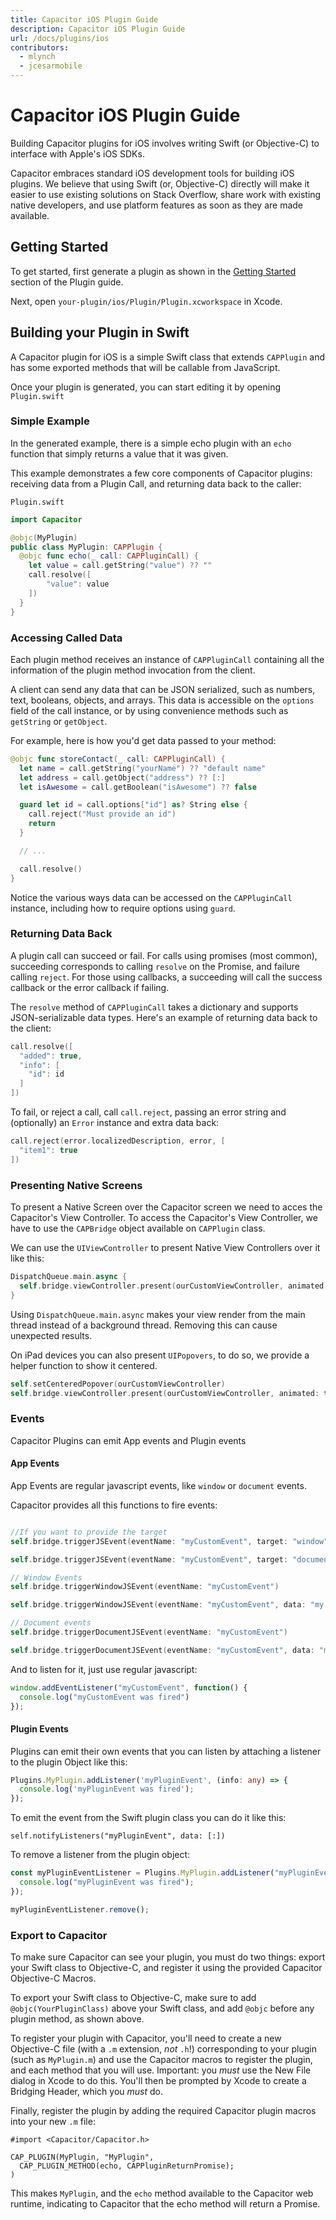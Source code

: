 ```yaml
---
title: Capacitor iOS Plugin Guide
description: Capacitor iOS Plugin Guide
url: /docs/plugins/ios
contributors:
  - mlynch
  - jcesarmobile
---
```


# Capacitor iOS Plugin Guide

Building Capacitor plugins for iOS involves writing Swift (or Objective-C) to interface with Apple's iOS SDKs.

Capacitor embraces standard iOS development tools for building iOS plugins. We believe that using Swift (or, Objective-C) directly will make it easier to use existing solutions on Stack Overflow, share work with existing native developers, and use platform features as soon as they are made available.

## Getting Started

To get started, first generate a plugin as shown in the [Getting Started](./#getting-started) section of the Plugin guide.

Next, open `your-plugin/ios/Plugin/Plugin.xcworkspace` in Xcode.

## Building your Plugin in Swift

A Capacitor plugin for iOS is a simple Swift class that extends `CAPPlugin` and
has some exported methods that will be callable from JavaScript.

Once your plugin is generated, you can start editing it by opening `Plugin.swift`

### Simple Example

 In the generated example, there is a simple echo plugin with an `echo` function that simply returns a value that it was given.

 This example demonstrates a few core components of Capacitor plugins: receiving data from a Plugin Call, and returning
 data back to the caller:

`Plugin.swift`

```swift
import Capacitor

@objc(MyPlugin)
public class MyPlugin: CAPPlugin {
  @objc func echo(_ call: CAPPluginCall) {
    let value = call.getString("value") ?? ""
    call.resolve([
        "value": value
    ])
  }
}
```

### Accessing Called Data

Each plugin method receives an instance of `CAPPluginCall` containing all the information of the plugin method invocation from the client.

A client can send any data that can be JSON serialized, such as numbers, text, booleans, objects, and arrays. This data
is accessible on the `options` field of the call instance, or by using convenience methods such as `getString` or `getObject`.

For example, here is how you'd get data passed to your method:

```swift
@objc func storeContact(_ call: CAPPluginCall) {
  let name = call.getString("yourName") ?? "default name"
  let address = call.getObject("address") ?? [:]
  let isAwesome = call.getBoolean("isAwesome") ?? false

  guard let id = call.options["id"] as? String else {
    call.reject("Must provide an id")
    return
  }

  // ...

  call.resolve()
}
```

Notice the various ways data can be accessed on the `CAPPluginCall` instance, including how to require
options using `guard`.

### Returning Data Back

A plugin call can succeed or fail. For calls using promises (most common), succeeding corresponds to calling `resolve` on the Promise, and failure calling `reject`. For those using callbacks, a succeeding will call the success callback or the error callback if failing.

The `resolve` method of `CAPPluginCall` takes a dictionary and supports JSON-serializable data types. Here's an example of returning data back to the client:

```swift
call.resolve([
  "added": true,
  "info": [
    "id": id
  ]
])
```

To fail, or reject a call, call `call.reject`, passing an error string and (optionally) an `Error` instance and extra data back:

```swift
call.reject(error.localizedDescription, error, [
  "item1": true
])
```

### Presenting Native Screens

To present a Native Screen over the Capacitor screen we need to acces the Capacitor's View Controller.
To access the Capacitor's View Controller, we have to use the `CAPBridge` object available on `CAPPlugin` class.

We can use the `UIViewController` to present Native View Controllers over it like this:

```swift
DispatchQueue.main.async {
  self.bridge.viewController.present(ourCustomViewController, animated: true, completion: nil)
}
```

Using `DispatchQueue.main.async` makes your view render from the main thread instead of a background thread. Removing this can cause unexpected results.

On iPad devices you can also present `UIPopovers`, to do so, we provide a helper function to show it centered.

```swift
self.setCenteredPopover(ourCustomViewController)
self.bridge.viewController.present(ourCustomViewController, animated: true, completion: nil)
```

### Events

Capacitor Plugins can emit App events and Plugin events

#### App Events

App Events are regular javascript events, like `window` or `document` events.

Capacitor provides all this functions to fire events:

```swift

//If you want to provide the target
self.bridge.triggerJSEvent(eventName: "myCustomEvent", target: "window")

self.bridge.triggerJSEvent(eventName: "myCustomEvent", target: "document", data: "my custom data")

// Window Events
self.bridge.triggerWindowJSEvent(eventName: "myCustomEvent")

self.bridge.triggerWindowJSEvent(eventName: "myCustomEvent", data: "my custom data")

// Document events
self.bridge.triggerDocumentJSEvent(eventName: "myCustomEvent")

self.bridge.triggerDocumentJSEvent(eventName: "myCustomEvent", data: "my custom data")
```

And to listen for it, just use regular javascript:

```javascript
window.addEventListener("myCustomEvent", function() {
  console.log("myCustomEvent was fired")
});
```

#### Plugin Events

Plugins can emit their own events that you can listen by attaching a listener to the plugin Object like this:

```typescript
Plugins.MyPlugin.addListener('myPluginEvent', (info: any) => {
  console.log('myPluginEvent was fired');
});
```

To emit the event from the Swift plugin class you can do it like this:

`self.notifyListeners("myPluginEvent", data: [:])`

To remove a listener from the plugin object:

```javascript
const myPluginEventListener = Plugins.MyPlugin.addListener("myPluginEvent", (info: any) => {
  console.log("myPluginEvent was fired");
});

myPluginEventListener.remove();
```


### Export to Capacitor

To make sure Capacitor can see your plugin, you must do two things: export your Swift class to Objective-C, and register it
using the provided Capacitor Objective-C Macros.

To export your Swift class to Objective-C, make sure to add `@objc(YourPluginClass)` above your Swift class, and add `@objc` before any plugin method, as shown above.

To register your plugin with Capacitor, you'll need to create a new Objective-C file (with a `.m` extension, _not_ `.h`!) corresponding to your plugin (such as `MyPlugin.m`) and use the Capacitor macros to register the plugin, and each method that you will use. Important: you _must_ use the New File dialog in Xcode to do this. You'll then be prompted by Xcode to create a Bridging Header, which you _must_ do.

Finally, register the plugin by adding the required Capacitor plugin macros into your new `.m` file:

```objc
#import <Capacitor/Capacitor.h>

CAP_PLUGIN(MyPlugin, "MyPlugin",
  CAP_PLUGIN_METHOD(echo, CAPPluginReturnPromise);
)
```

This makes `MyPlugin`, and the `echo` method available to the Capacitor web runtime, indicating to Capacitor that the echo method will return a Promise.
